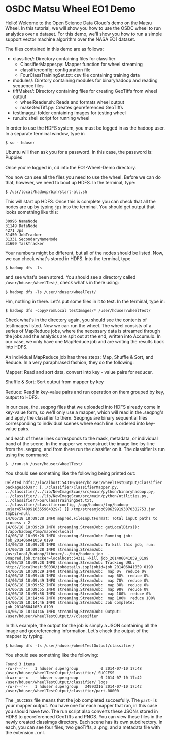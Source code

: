 # OSDC Matsu Wheel EO1 Demo

Hello! Welcome to the Open Science Data Cloud's demo on the Matsu Wheel.
In this tutorial, we will show you how to use the OSDC wheel to run 
analytics over a dataset. For this demo, we'll show you how to run a
simple support vector machine algorithm over the NASA EO1 dataset.

The files contained in this demo are as follows:
* classifier/: Directory containing files for classifier
  * ClassifierMapper.py: Mapper function for wheel streaming
  * classifierconfig: configuration file
  * FourClassTrainingSet.txt: csv file containing training data
* modules/: Diretory containing modules for binaryhadoop and reading sequence files
* tiffMaker/: Directory containing files for creating GeoTiffs from wheel output
  * wheelReader.sh: Reads and formats wheel output
  * makeGeoTiff.py: Creates georeferenced GeoTiffs
* testImage/: folder containing images for testing wheel
* run.sh: shell script for running wheel

In order to use the HDFS system, you must be logged in as the hadoop user. In a separate terminal window, type in

```
$ su - hduser
```

Ubuntu will then ask you for a password. In this case, the password is: Puppies

Once you're logged in, cd into the EO1-Wheel-Demo directory. 

You now can see all the files you need to use the wheel. Before we can do that, however, we need to boot 
up HDFS. In the terminal, type:
```
$ /usr/local/hadoop/bin/start-all.sh
```

This will start up HDFS. Once this is complete you can check that all the nodes are up by typing ```jps``` into the terminal.
You should get output that looks something like this:
```
30996 NameNode
31149 DataNode
4271 Jps
31450 JobTracker
31331 SecondaryNameNode
31609 TaskTracker
```
Your numbers might be different, but all of the nodes should be listed. Now, we can check what's stored in HDFS. Into the terminal, type
```
$ hadoop dfs -ls
```
and see what's been stored. You should see a directory called ```/user/hduser/wheelTest/```, check what's in there using:
```
$ hadoop dfs -ls /user/hduser/wheelTest/
```

Hm, nothing in there. Let's put some files in it to test. In the terminal, type in:
```
$ hadoop dfs -copyFromLocal testImages/* /user/hduser/wheelTest/
```
Check what's in the directory again, you should see the contents of testImages listed. Now we can run the wheel. 
The wheel consists of a series of MapReduce jobs, where the necessary data is streamed through the jobs and the analytics are
spit out at the end, written into Accumulo. In our case, we only have one MapReduce job and are writing the results back into HDFS.

An individual MapReduce job has three steps: Map, Shuffle & Sort, and Reduce. In a very paraphrased fashion, they do the following:

Mapper:         Read and sort data, convert into key - value pairs for reducer.

Shuffle & Sort: Sort output from mapper by key

Reduce:         Read in key-value pairs and run operation on them grouped by key, output to HDFS.

In our case, the .seqpng files that we uploaded into HDFS already come in key-value form, so we'll only 
use a mapper, which will read in the .seqpng's and apply the classifier to them. Seqpngs are binary sequential files
corresponding to individual scenes where each line is ordered into key-value pairs.

and each of these lines corresponds to the mask, metadata, or individual band of the scene. In the mapper we reconstruct
the image line-by-line from the .seqpng, and from there run the classifier on it. The classifier is run using the command:
```
$ ./run.sh /user/hduser/wheelTest/
```

You should see something like the following being printed out:
```
Deleted hdfs://localhost:54310/user/hduser/wheelTestOutput/classifier
packageJobJar: [../classifier/ClassifierMapper.py, ../classifier/../lib/NewImageScan/src/main/python/binaryhadoop.py, ../classifier/../lib/NewImageScan/src/main/python/utilities.py, ../classifier/FourClassTrainingSet.txt, ../classifier/classifierconfig, /app/hadoop/tmp/hadoop-unjar457409916355964329/] [] /tmp/streamjob6986399193070302753.jar tmpDir=null
14/06/18 18:09:28 INFO mapred.FileInputFormat: Total input paths to process : 2
14/06/18 18:09:28 INFO streaming.StreamJob: getLocalDirs(): [/app/hadoop/tmp/mapred/local]
14/06/18 18:09:28 INFO streaming.StreamJob: Running job: job_201406041059_0199
14/06/18 18:09:28 INFO streaming.StreamJob: To kill this job, run:
14/06/18 18:09:28 INFO streaming.StreamJob: /usr/local/hadoop/libexec/../bin/hadoop job  -Dmapred.job.tracker=localhost:54311 -kill job_201406041059_0199
14/06/18 18:09:28 INFO streaming.StreamJob: Tracking URL: http://localhost:50030/jobdetails.jsp?jobid=job_201406041059_0199
14/06/18 18:09:29 INFO streaming.StreamJob:  map 0%  reduce 0%
14/06/18 18:09:46 INFO streaming.StreamJob:  map 68%  reduce 0%
14/06/18 18:09:49 INFO streaming.StreamJob:  map 78%  reduce 0%
14/06/18 18:09:52 INFO streaming.StreamJob:  map 88%  reduce 0%
14/06/18 18:09:55 INFO streaming.StreamJob:  map 98%  reduce 0%
14/06/18 18:09:58 INFO streaming.StreamJob:  map 100%  reduce 0%
14/06/18 18:14:46 INFO streaming.StreamJob:  map 100%  reduce 100%
14/06/18 18:14:46 INFO streaming.StreamJob: Job complete: job_201406041059_0199
14/06/18 18:14:46 INFO streaming.StreamJob: Output: /user/hduser/wheelTestOutput///classifier
```
In this example, the output for the job is simply a JSON containing all the image and georeferencing information. Let's 
check the output of the mapper by typing:
```
$ hadoop dfs -ls /user/hduser/wheelTestOutput/classifier/
```

You should see something like the following:
```
Found 3 items
-rw-r--r--   1 hduser supergroup          0 2014-07-10 17:48 /user/hduser/wheelTestOutput/classifier/_SUCCESS
drwxr-xr-x   - hduser supergroup          0 2014-07-10 17:42 /user/hduser/wheelTestOutput/classifier/_logs
-rw-r--r--   1 hduser supergroup   34993316 2014-07-10 17:42 /user/hduser/wheelTestOutput/classifier/part-00000
```
The ```_SUCCESS``` file means that the job completed succesfully. The ```part-``` is your mapper output. You have one for each mapper that ran,
in this case you should have two. The run script also converts these JSONs stored in HDFS to georeferenced GeoTiffs and PNGS. You can view
these files in the newly created classImgs directory. Each scene has its own subdirectory. In each, you can see four files, two geoTiffs, a .png,
 and a metadata file with the extension .xml. 